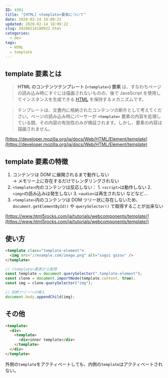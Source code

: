```yaml
---
ID: 4391
title: "[HTML] <template>要素について"
date: 2020-02-14 18:09:22
updated: 2020-02-14 18:09:22
slug: 20200214180922.html
categories:
  - dev
tags:
  - HTML
  - template
---
```


## template 要素とは

> **HTML のコンテンツテンプレート (`<template>`) 要素** は、すなわちページの読み込み時にすぐには描画されないものの、後で JavaScript を使用してインスタンスを生成できる [HTML](https://developer.mozilla.org/ja/docs/Glossary/HTML) を保持するメカニズムです。

> テンプレートは、文書内に格納されたコンテンツの断片として考えてください。ページの読み込み時にパーサーが **`<template>`** 要素の内容を処理している間、その内容の有効性のみが検証されます。しかし、要素の内容は描画されません。

[https://developer.mozilla.org/ja/docs/Web/HTML/Element/template](https://developer.mozilla.org/ja/docs/Web/HTML/Element/template)

## template 要素の特徴

1. コンテンツは DOM に展開されるまで動作しない  
   → メモリー上に存在するだけでレンダリングされない
2. `<template>`内のコンテンツは反応しない： 1. `<script>`は動作しない 2. `<img>`の読み込みは発生しない 3. `<audio>`は再生されない
   などなど…
3. `<template>`内のコンテンツは DOM ツリー状に存在しないため、`document.getElementById()` や `querySelector()` で取得することが出来ない

[https://www.html5rocks.com/ja/tutorials/webcomponents/template/](https://www.html5rocks.com/ja/tutorials/webcomponents/template/)

## 使い方

```html
<template class="template-element">
  <img src="//example.com/image.png" alt="sugoi gazou" />
</template>
```

```js
// <template>要素から取得
const template = document.querySelector(".template-element");
const clone = document.importNode(template.content, true);
const img = clone.querySelector("img");

// DOMツリーへの挿入
document.body.appendChild(img);
```

## その他

```html
<template>
  <div>
    <template>
      <div>inner template</div>
    </template>
  </div>
</template>
```

外側の`template`をアクティベートしても、内側の`template`はアクティベートされない。
